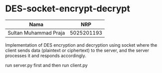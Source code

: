 # DES-socket-encrypt-decrypt 

|Nama | NRP |
| --- | --- |
|Sultan Muhammad Praja | 5025201193 |

Implementation of DES encryption and decryption using socket where the client sends data (plaintext or ciphertext) to the server, and the server processes it and responds accordingly.

run server.py first and then run client.py
